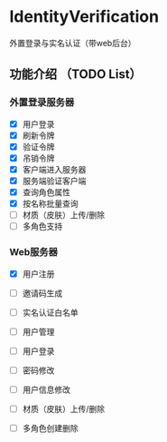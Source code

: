 # IdentityVerification
 外置登录与实名认证（带web后台）

## 功能介绍 （TODO List）

### 外置登录服务器

- [x] 用户登录
- [x] 刷新令牌
- [x] 验证令牌
- [x] 吊销令牌
- [x] 客户端进入服务器
- [x] 服务端验证客户端
- [x] 查询角色属性
- [x] 按名称批量查询
- [ ] 材质（皮肤）上传/删除
- [ ] 多角色支持

### Web服务器 

- [x] 用户注册
- [ ] 邀请码生成
- [ ] 实名认证白名单
- [ ] 用户管理
- [ ] 用户登录
- [ ] 密码修改
- [ ] 用户信息修改
- [ ] 材质（皮肤）上传/删除
- [ ] 多角色创建删除

